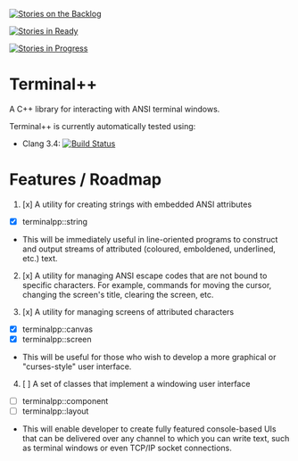 
[![Stories on the Backlog](https://badge.waffle.io/KazDragon/terminalpp.png?label=backlog&title=Stories%20On%20The%20Backlog)](https://waffle.io/KazDragon/terminalpp)

[![Stories in Ready](https://badge.waffle.io/KazDragon/terminalpp.png?label=ready&title=Stories%20In%20Ready)](https://waffle.io/KazDragon/terminalpp)

[![Stories in Progress](https://badge.waffle.io/KazDragon/terminalpp.png?label=in%20progress&title=Stories%20In%20Progress)](https://waffle.io/KazDragon/terminalpp)

# Terminal++
A C++ library for interacting with ANSI terminal windows.

Terminal++ is currently automatically tested using:

* Clang 3.4: [![Build Status](https://travis-ci.org/KazDragon/terminalpp.svg?branch=master)](https://travis-ci.org/KazDragon/terminalpp)

# Features / Roadmap

1. [x] A utility for creating strings with embedded ANSI attributes
  * [x] terminalpp::string
  * This will be immediately useful in line-oriented programs to construct and output streams of attributed (coloured, emboldened, underlined, etc.) text.

2. [x] A utility for managing ANSI escape codes that are not bound to specific characters.  For example, commands for moving the cursor, changing the screen's title, clearing the screen, etc.

3. [x] A utility for managing screens of attributed characters
  * [x] terminalpp::canvas
  * [x] terminalpp::screen
  * This will be useful for those who wish to develop a more graphical or "curses-style" user interface.

4. [ ] A set of classes that implement a windowing user interface
  * [ ] terminalpp::component
  * [ ] terminalpp::layout
  * This will enable developer to create fully featured console-based UIs that can be delivered over any channel to which you can write text, such as terminal windows or even TCP/IP socket connections.
